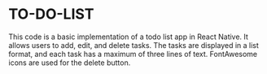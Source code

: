 # TO-DO-LIST
This code is a basic implementation of a todo list app in React Native. It allows users to add, edit, and delete tasks. The tasks are displayed in a list format, and each task has a maximum of three lines of text. FontAwesome icons are used for the delete button.
